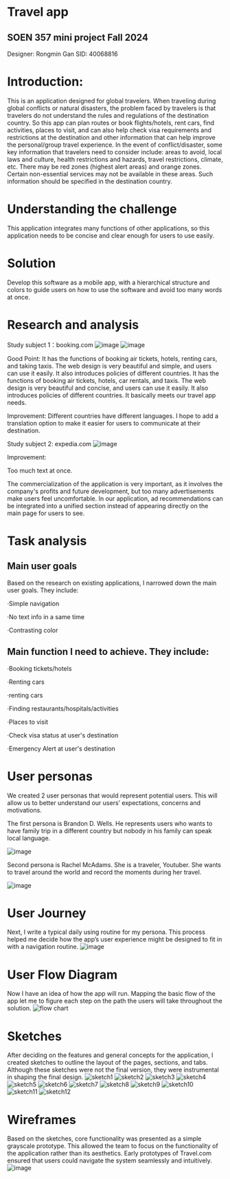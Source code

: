 Travel app
==

SOEN 357 mini project Fall 2024
-

Designer: Rongmin Gan 
SID: 40068816


Introduction:
==
This is an application designed for global travelers. When traveling during global conflicts or natural disasters, the problem faced by travelers is that travelers do not understand the rules and regulations of the destination country. So this app can plan routes or book flights/hotels, rent cars, find activities, places to visit, and can also help check visa requirements and restrictions at the destination and other information that can help improve the personal/group travel experience. In the event of conflict/disaster, some key information that travelers need to consider include: areas to avoid, local laws and culture, health restrictions and hazards, travel restrictions, climate, etc. There may be red zones (highest alert areas) and orange zones. Certain non-essential services may not be available in these areas. Such information should be specified in the destination country.

Understanding the challenge
==
This application integrates many functions of other applications, so this application needs to be concise and clear enough for users to use easily. 

Solution
==
Develop this software as a mobile app, with a hierarchical structure and colors to guide users on how to use the software and avoid too many words at once.

Research and analysis
==
Study subject 1：booking.com 
![image](https://github.com/user-attachments/assets/f6def0ff-bdb7-408e-8b17-95428470110b)
![image](https://github.com/user-attachments/assets/8a8e9b8e-592b-4ef2-8c73-68f490a9bc68)

Good Point: 
It has the functions of booking air tickets, hotels, renting cars, and taking taxis. The web design is very beautiful and simple, and users can use it easily. It also introduces policies of different countries. It has the functions of booking air tickets, hotels, car rentals, and taxis. The web design is very beautiful and concise, and users can use it easily. It also introduces policies of different countries. It basically meets our travel app needs.

Improvement:
Different countries have different languages. I hope to add a translation option to make it easier for users to communicate at their destination.


Study subject 2: expedia.com
![image](https://github.com/user-attachments/assets/8295cead-25f1-4663-9722-decf86c62f77)

Improvement:

Too much text at once.

The commercialization of the application is very important, as it involves the company's profits and future development, but too many advertisements make users feel uncomfortable. In our application, ad recommendations can be integrated into a unified section instead of appearing directly on the main page for users to see.

Task analysis
==
Main user goals
-
Based on the research on existing applications, I narrowed down the main user goals. They include:

  ·Simple navigation  
  
  ·No text info in a same time  

  ·Contrasting color



Main function I need to achieve. They include:
-

  ·Booking tickets/hotels

  ·Renting cars

  ·renting cars

  ·Finding restaurants/hospitals/activities

  ·Places to visit

  ·Check visa status at user's destination

  ·Emergency Alert at user's destination 

User personas
==
We created 2 user personas that would represent potential users. This will allow us to better understand our users’ expectations, concerns and motivations.

The first persona is Brandon D. Wells. He represents users who wants to have family trip in a different country but nobody in his family can speak local language.

![image](https://github.com/user-attachments/assets/6b64d811-1515-45d2-a3d8-2ee1569d15e2)

Second persona is Rachel McAdams. She is a traveler, Youtuber. She wants to travel around the world and record the moments during her travel.

![image](https://github.com/user-attachments/assets/1588de56-1b6d-4493-bd90-dbc313a78d08)


User Journey
==

Next, I write a typical daily using routine for my persona. This process helped me decide how the app’s user experience might be designed to fit in with a navigation routine.
![image](https://github.com/user-attachments/assets/846d4857-5e51-49f8-8d5a-fe8167072642)

User Flow Diagram 
==
Now I have an idea of how the app will run. Mapping the basic flow of the app let me to figure each step on the path the users will take throughout the solution.
![flow chart](https://github.com/user-attachments/assets/d9738b51-08fe-496a-b36c-abe73436f33d)


Sketches
==
After deciding on the features and general concepts for the application, I created sketches to outline the layout of the pages, sections, and tabs. Although these sketches were not the final version, they were instrumental in shaping the final design.
![sketch1](https://github.com/user-attachments/assets/34853e09-9dfc-4847-bdd5-c821add445f8)
![sketch2](https://github.com/user-attachments/assets/7a3f02bc-c575-43c6-89da-a6b4ee1a7587)
![sketch3](https://github.com/user-attachments/assets/986436d6-ba6b-4de4-a894-150c567b3e7b)
![sketch4](https://github.com/user-attachments/assets/e7c0e67d-be61-48cf-8695-cc1033572928)
![sketch5](https://github.com/user-attachments/assets/fe76387e-c010-4537-b033-24d9e1dd07de)
![sketch6](https://github.com/user-attachments/assets/12d2a087-6e97-4b1e-9e5f-1cc09e5e8359)
![sketch7](https://github.com/user-attachments/assets/5e6f2908-2886-449a-9932-1fc5686ee930)
![sketch8](https://github.com/user-attachments/assets/d54a8f2f-176a-4849-99f6-222a8fbf9e07)
![sketch9](https://github.com/user-attachments/assets/4df9d013-499f-4e75-b377-1e12861e0850)
![sketch10](https://github.com/user-attachments/assets/b5949a14-a5df-40dc-8174-98a7e62a4a45)
![sketch11](https://github.com/user-attachments/assets/505099b5-b95e-4f49-8023-be74a79e54c7)
![sketch12](https://github.com/user-attachments/assets/8f92326a-ecf3-4f4f-90c0-cfde1914369d)




Wireframes
==
Based on the sketches, core functionality was presented as a simple grayscale prototype. This allowed the team to focus on the functionality of the application rather than its aesthetics. Early prototypes of Travel.com ensured that users could navigate the system seamlessly and intuitively. 
![image](https://github.com/user-attachments/assets/cf04b2ec-b0e0-4941-bc1d-54d1213b957c)







